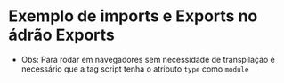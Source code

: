 # Exemplo de imports e Exports no ádrão Exports

- Obs: Para rodar em navegadores sem necessidade de transpilação é necessário que a tag script tenha o atributo `type` como `module`
